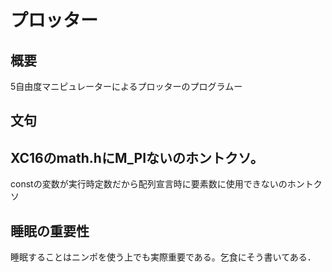 # プロッター

## 概要

5自由度マニピュレーターによるプロッターのプログラムー

## 文句

XC16のmath.hにM_PIないのホントクソ。
---
constの変数が実行時定数だから配列宣言時に要素数に使用できないのホントクソ

## 睡眠の重要性

睡眠することはニンポを使う上でも実際重要である。乞食にそう書いてある．
